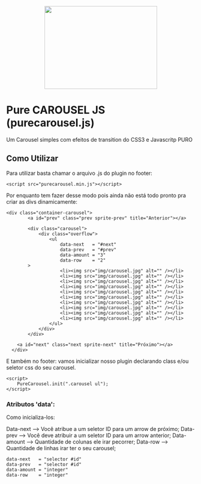 <p align="center">
  <a href="http://romulobrasil.com">
    <img height="220" width="300" src="http://romulobrasil.com/wp-content/themes/romulobrasil.com/img/logo.png"/>
  </a>
</p>


Pure CAROUSEL JS (purecarousel.js)
==========

Um Carousel simples com efeitos de transition do CSS3 e Javascritp PURO

## Como Utilizar

Para utilizar basta chamar o arquivo .js do plugin no footer:

```
<script src="purecarousel.min.js"></script>
```
Por enquanto tem fazer desse modo pois ainda não está todo pronto pra criar as divs dinamicamente:

```
<div class="container-carousel">
		<a id="prev" class="prev sprite-prev" title="Anterior"></a>
		
		<div class="carousel">
			<div class="overflow">
				<ul 
				    data-next   = "#next"
				    data-prev   = "#prev"
				    data-amount = "3"
				    data-row    = "2"
        >
					<li><img src="img/carousel.jpg" alt="" /></li>
					<li><img src="img/carousel.jpg" alt="" /></li>
					<li><img src="img/carousel.jpg" alt="" /></li>
					<li><img src="img/carousel.jpg" alt="" /></li>
					<li><img src="img/carousel.jpg" alt="" /></li>
					<li><img src="img/carousel.jpg" alt="" /></li>
					<li><img src="img/carousel.jpg" alt="" /></li>
					<li><img src="img/carousel.jpg" alt="" /></li>
					<li><img src="img/carousel.jpg" alt="" /></li>
					<li><img src="img/carousel.jpg" alt="" /></li>
				</ul>
			</div>
		</div>
		
  	<a id="next" class="next sprite-next" title="Próximo"></a>
  </div>
```
	
E também no footer:
vamos inicializar nosso plugin declarando class e/ou seletor css do seu carousel.

```
<script>
    PureCarousel.init(".carousel ul"); 
</script>
```

### Atributos 'data':
Como inicializa-los:

Data-next   --> Você atribue a um seletor ID para um arrow de próximo;
Data-prev   --> Você deve atribuir a um seletor ID para um arrow anterior;
Data-amount --> Quantidade de colunas ele irar pecorrer;
Data-row    --> Quantidade de linhas irar ter o seu carousel;

```
data-next   = "selector #id"
data-prev   = "selector #id"
data-amount = "integer"
data-row    = "integer"
```

